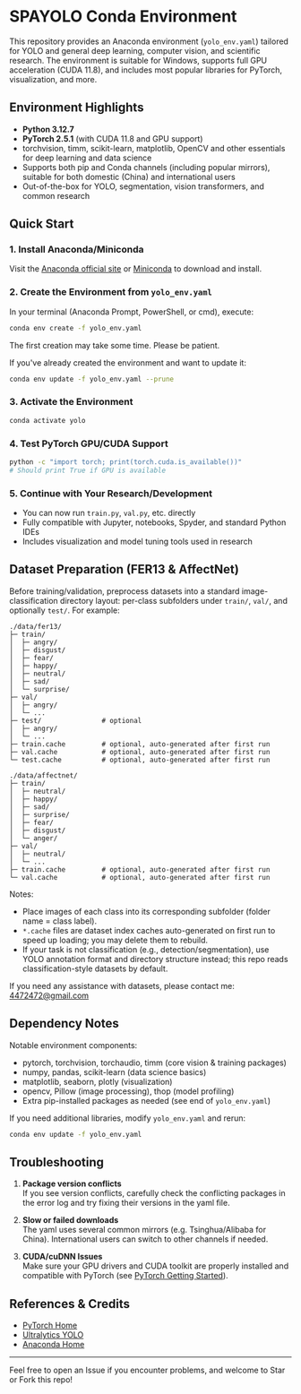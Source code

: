 # SPAYOLO Conda Environment

This repository provides an Anaconda environment (`yolo_env.yaml`) tailored for YOLO and general deep learning, computer vision, and scientific research. The environment is suitable for Windows, supports full GPU acceleration (CUDA 11.8), and includes most popular libraries for PyTorch, visualization, and more.

## Environment Highlights

- **Python 3.12.7**
- **PyTorch 2.5.1** (with CUDA 11.8 and GPU support)
- torchvision, timm, scikit-learn, matplotlib, OpenCV and other essentials for deep learning and data science
- Supports both pip and Conda channels (including popular mirrors), suitable for both domestic (China) and international users
- Out-of-the-box for YOLO, segmentation, vision transformers, and common research

## Quick Start

### 1. Install Anaconda/Miniconda

Visit the [Anaconda official site](https://www.anaconda.com/products/distribution) or [Miniconda](https://docs.conda.io/en/latest/miniconda.html) to download and install.

### 2. Create the Environment from `yolo_env.yaml`

In your terminal (Anaconda Prompt, PowerShell, or cmd), execute:

```bash
conda env create -f yolo_env.yaml
```

The first creation may take some time. Please be patient.

If you've already created the environment and want to update it:

```bash
conda env update -f yolo_env.yaml --prune
```

### 3. Activate the Environment

```bash
conda activate yolo
```

### 4. Test PyTorch GPU/CUDA Support

```bash
python -c "import torch; print(torch.cuda.is_available())"
# Should print True if GPU is available
```

### 5. Continue with Your Research/Development

- You can now run `train.py`, `val.py`, etc. directly
- Fully compatible with Jupyter, notebooks, Spyder, and standard Python IDEs
- Includes visualization and model tuning tools used in research

## Dataset Preparation (FER13 & AffectNet)

Before training/validation, preprocess datasets into a standard image-classification directory layout: per-class subfolders under `train/`, `val/`, and optionally `test/`. For example:

```text
./data/fer13/
├─ train/
│  ├─ angry/
│  ├─ disgust/
│  ├─ fear/
│  ├─ happy/
│  ├─ neutral/
│  ├─ sad/
│  └─ surprise/
├─ val/
│  ├─ angry/
│  └─ ...
├─ test/               # optional
│  ├─ angry/
│  └─ ...
├─ train.cache         # optional, auto-generated after first run
├─ val.cache           # optional, auto-generated after first run
└─ test.cache          # optional, auto-generated after first run
```

```text
./data/affectnet/
├─ train/
│  ├─ neutral/
│  ├─ happy/
│  ├─ sad/
│  ├─ surprise/
│  ├─ fear/
│  ├─ disgust/
│  └─ anger/
├─ val/
│  ├─ neutral/
│  └─ ...
├─ train.cache         # optional, auto-generated after first run
└─ val.cache           # optional, auto-generated after first run
```

Notes:
- Place images of each class into its corresponding subfolder (folder name = class label).
- `*.cache` files are dataset index caches auto-generated on first run to speed up loading; you may delete them to rebuild.
- If your task is not classification (e.g., detection/segmentation), use YOLO annotation format and directory structure instead; this repo reads classification-style datasets by default.

If you need any assistance with datasets, please contact me: 4472472@gmail.com
## Dependency Notes

Notable environment components:

- pytorch, torchvision, torchaudio, timm (core vision & training packages)
- numpy, pandas, scikit-learn (data science basics)
- matplotlib, seaborn, plotly (visualization)
- opencv, Pillow (image processing), thop (model profiling)
- Extra pip-installed packages as needed (see end of `yolo_env.yaml`)

If you need additional libraries, modify `yolo_env.yaml` and rerun:

```bash
conda env update -f yolo_env.yaml
```

## Troubleshooting

1. **Package version conflicts**  
   If you see version conflicts, carefully check the conflicting packages in the error log and try fixing their versions in the yaml file.

2. **Slow or failed downloads**  
   The yaml uses several common mirrors (e.g. Tsinghua/Alibaba for China). International users can switch to other channels if needed.

3. **CUDA/cuDNN Issues**  
   Make sure your GPU drivers and CUDA toolkit are properly installed and compatible with PyTorch (see [PyTorch Getting Started](https://pytorch.org/get-started/locally/)).

## References & Credits

- [PyTorch Home](https://pytorch.org/)
- [Ultralytics YOLO](https://github.com/ultralytics/ultralytics)
- [Anaconda Home](https://www.anaconda.com/)

---

Feel free to open an Issue if you encounter problems, and welcome to Star or Fork this repo!

